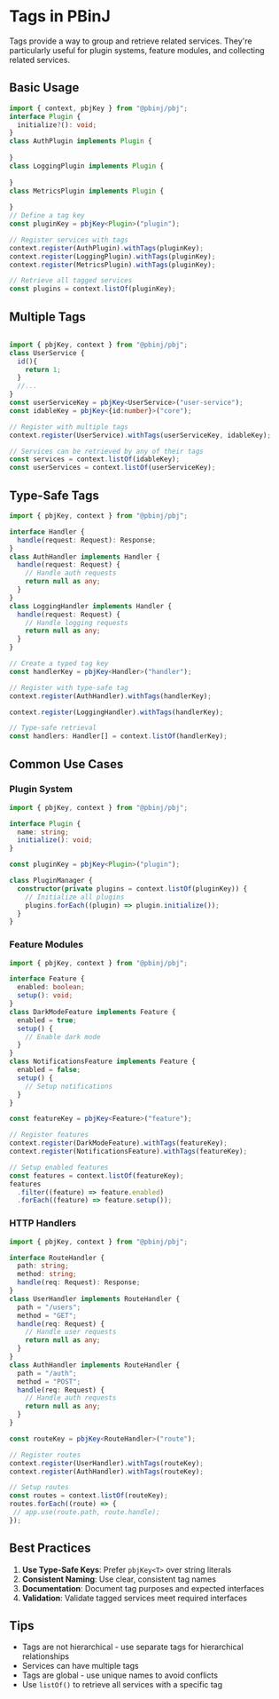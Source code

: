 # Tags in PBinJ

Tags provide a way to group and retrieve related services. They're particularly useful for plugin systems, feature modules, and collecting related services.

## Basic Usage

```typescript
import { context, pbjKey } from "@pbinj/pbj";
interface Plugin {
  initialize?(): void;
}
class AuthPlugin implements Plugin {
 
}
class LoggingPlugin implements Plugin {
 
}
class MetricsPlugin implements Plugin {
 
}
// Define a tag key
const pluginKey = pbjKey<Plugin>("plugin");

// Register services with tags
context.register(AuthPlugin).withTags(pluginKey);
context.register(LoggingPlugin).withTags(pluginKey);
context.register(MetricsPlugin).withTags(pluginKey);

// Retrieve all tagged services
const plugins = context.listOf(pluginKey);
```

## Multiple Tags

```typescript

import { pbjKey, context } from "@pbinj/pbj";
class UserService {
  id(){
    return 1;
  }
  //...
}
const userServiceKey = pbjKey<UserService>("user-service");
const idableKey = pbjKey<{id:number}>("core");

// Register with multiple tags
context.register(UserService).withTags(userServiceKey, idableKey);

// Services can be retrieved by any of their tags
const services = context.listOf(idableKey);
const userServices = context.listOf(userServiceKey);
```

## Type-Safe Tags

```typescript
import { pbjKey, context } from "@pbinj/pbj";

interface Handler {
  handle(request: Request): Response;
}
class AuthHandler implements Handler {
  handle(request: Request) {
    // Handle auth requests
    return null as any;
  }
}
class LoggingHandler implements Handler {
  handle(request: Request) {
    // Handle logging requests
    return null as any;
  }
}

// Create a typed tag key
const handlerKey = pbjKey<Handler>("handler");

// Register with type-safe tag
context.register(AuthHandler).withTags(handlerKey);

context.register(LoggingHandler).withTags(handlerKey);

// Type-safe retrieval
const handlers: Handler[] = context.listOf(handlerKey);
```

## Common Use Cases

### Plugin System

```typescript
import { pbjKey, context } from "@pbinj/pbj";

interface Plugin {
  name: string;
  initialize(): void;
}

const pluginKey = pbjKey<Plugin>("plugin");

class PluginManager {
  constructor(private plugins = context.listOf(pluginKey)) {
    // Initialize all plugins
    plugins.forEach((plugin) => plugin.initialize());
  }
}
```

### Feature Modules

```typescript
import { pbjKey, context } from "@pbinj/pbj";

interface Feature {
  enabled: boolean;
  setup(): void;
}
class DarkModeFeature implements Feature {
  enabled = true;
  setup() {
    // Enable dark mode
  }
}
class NotificationsFeature implements Feature {
  enabled = false;
  setup() {
    // Setup notifications
  }
}

const featureKey = pbjKey<Feature>("feature");

// Register features
context.register(DarkModeFeature).withTags(featureKey);
context.register(NotificationsFeature).withTags(featureKey);

// Setup enabled features
const features = context.listOf(featureKey);
features
  .filter((feature) => feature.enabled)
  .forEach((feature) => feature.setup());
```

### HTTP Handlers

```typescript
import { pbjKey, context } from "@pbinj/pbj";

interface RouteHandler {
  path: string;
  method: string;
  handle(req: Request): Response;
}
class UserHandler implements RouteHandler {
  path = "/users";
  method = "GET";
  handle(req: Request) {
    // Handle user requests
    return null as any;
  }
}
class AuthHandler implements RouteHandler {
  path = "/auth";
  method = "POST";
  handle(req: Request) {
    // Handle auth requests
    return null as any;
  }
}

const routeKey = pbjKey<RouteHandler>("route");

// Register routes
context.register(UserHandler).withTags(routeKey);
context.register(AuthHandler).withTags(routeKey);

// Setup routes
const routes = context.listOf(routeKey);
routes.forEach((route) => {
 // app.use(route.path, route.handle);
});
```

## Best Practices

1. **Use Type-Safe Keys**: Prefer `pbjKey<T>` over string literals
2. **Consistent Naming**: Use clear, consistent tag names
3. **Documentation**: Document tag purposes and expected interfaces
4. **Validation**: Validate tagged services meet required interfaces

## Tips

- Tags are not hierarchical - use separate tags for hierarchical relationships
- Services can have multiple tags
- Tags are global - use unique names to avoid conflicts
- Use `listOf()` to retrieve all services with a specific tag
